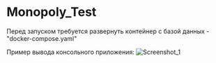 # Monopoly_Test
Перед запуском требуется развернуть контейнер с базой данных - "docker-compose.yaml"

Пример вывода консольного приложения:
![Screenshot_1](https://github.com/user-attachments/assets/2ca0f3c1-9b40-43bf-be39-cd8f418398f6)
